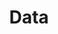 ---
layout: article
title: "Data"
description: "Data documents and standards at the NHSBSA"
tags: home
order:
  home: 9.5
  data-home: 1
related:
  tag: data-home
---
